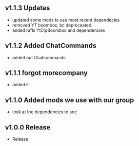 ## v1.1.3 Updates
- updated some mods to use most recent dependecies
- removed YT boombox, bc depreceated
- added rafls YtDlpBoombox and dependencies

## v1.1.2 Added ChatCommands
- added out Chatcommands

## v1.1.1 forgot morecompany
- added it

## v1.1.0 Added mods we use with our group
- look at the dependencies to see
 

## v1.0.0 Release
- Release

</details>